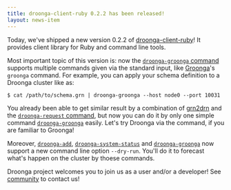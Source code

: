 ```yaml
---
title: droonga-client-ruby 0.2.2 has been released!
layout: news-item
---
```


Today, we've shipped a new version 0.2.2 of [droonga-client-ruby][]!
It provides client library for Ruby and command line tools.

Most important topic of this version is: now the [`droonga-groonga` command][droonga-groonga] supports multiple commands given via the standard input, like [Groonga][groonga]'s `groonga` command.
For example, you can apply your schema definition to a Droonga cluster like as:

~~~
$ cat /path/to/schema.grn | droonga-groonga --host node0 --port 10031
~~~

You already been able to get similar result by a combination of [grn2drn][] and the [`droonga-request` command][droonga-request], but now you can do it by only one simple command [`droonga-groonga`][droonga-groonga] easily.
Let's try Droonga via the command, if you are familiar to Groonga!

Moreover, [`droonga-add`][droonga-add], [`droonga-system-status`][droonga-system-status] and [`droonga-groonga`][droonga-groonga] now support a new command line option `--dry-run`.
You'll do it to forecast what's happen on the cluster by thoese commands.

Droonga project welcomes you to join us as a user and/or a developer! See [community][] to contact us!

  [community]: /community/
  [groonga]: http://groonga.org/
  [droonga-client-ruby]: https://github.com/droonga/droonga-client-ruby
  [grn2drn]: https://github.com/droonga/grn2drn
  [droonga-groonga]: /ja/reference/command-line-tools/droonga-groonga/
  [droonga-request]: /ja/reference/command-line-tools/droonga-request/
  [droonga-add]: /ja/reference/command-line-tools/droonga-add/
  [droonga-system-status]: /ja/reference/command-line-tools/droonga-system-status/

